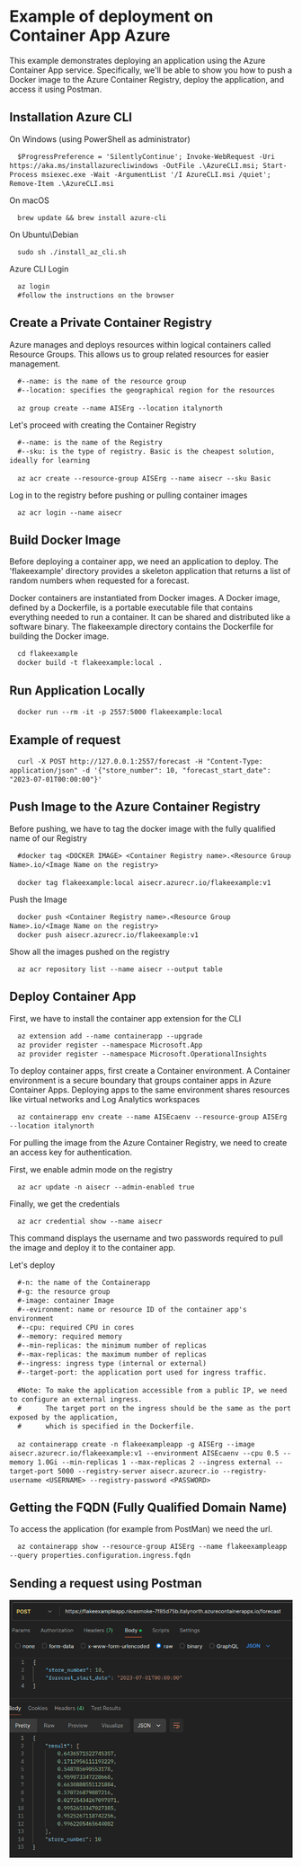 
# Example of deployment on Container App Azure

This example demonstrates deploying an application using the Azure Container App service. Specifically, we'll be able to show you how to push a Docker image to the Azure Container Registry, deploy the application, and access it using Postman.





## Installation Azure CLI

On Windows (using PowerShell as administrator)

```
  $ProgressPreference = 'SilentlyContinue'; Invoke-WebRequest -Uri https://aka.ms/installazurecliwindows -OutFile .\AzureCLI.msi; Start-Process msiexec.exe -Wait -ArgumentList '/I AzureCLI.msi /quiet'; Remove-Item .\AzureCLI.msi
```

On macOS

```
  brew update && brew install azure-cli
```

On Ubuntu\Debian
```
  sudo sh ./install_az_cli.sh
```

Azure CLI Login 
```
  az login
  #follow the instructions on the browser
```

## Create a Private Container Registry

Azure manages and deploys resources within logical containers called Resource Groups. This allows us to group related resources for easier management. 

```
  #--name: is the name of the resource group
  #--location: specifies the geographical region for the resources

  az group create --name AISErg --location italynorth
```

Let's proceed with creating the Container Registry


```
  #--name: is the name of the Registry
  #--sku: is the type of registry. Basic is the cheapest solution, ideally for learning

  az acr create --resource-group AISErg --name aisecr --sku Basic
```

Log in to the registry before pushing or pulling container images

```
  az acr login --name aisecr
```


## Build Docker Image

Before deploying a container app, we need an application to deploy. The 'flakeexample' directory provides a skeleton application that returns a list of random numbers when requested for a forecast.


Docker containers are instantiated from Docker images. A Docker image, defined by a Dockerfile, is a portable executable file that contains everything needed to run a container. It can be shared and distributed like a software binary. 
The flakeexample directory contains the Dockerfile for building the Docker image. 

```
  cd flakeexample
  docker build -t flakeexample:local .
```

## Run Application Locally

```
  docker run --rm -it -p 2557:5000 flakeexample:local
```

## Example of request

```
  curl -X POST http://127.0.0.1:2557/forecast -H "Content-Type: application/json" -d '{"store_number": 10, "forecast_start_date": "2023-07-01T00:00:00"}' 
```
## Push Image to the Azure Container Registry

Before pushing, we have to tag the docker image with the fully qualified name of our Registry

```
  #docker tag <DOCKER IMAGE> <Container Registry name>.<Resource Group Name>.io/<Image Name on the registry>

  docker tag flakeexample:local aisecr.azurecr.io/flakeexample:v1
```

Push the Image
```
  docker push <Container Registry name>.<Resource Group Name>.io/<Image Name on the registry>
  docker push aisecr.azurecr.io/flakeexample:v1
```

Show all the images pushed on the registry

```
  az acr repository list --name aisecr --output table
``` 

## Deploy Container App

First, we have to install the container app extension for the CLI


```
  az extension add --name containerapp --upgrade
  az provider register --namespace Microsoft.App
  az provider register --namespace Microsoft.OperationalInsights
```
To deploy container apps, first create a Container environment. A Container environment is a secure boundary that groups container apps in Azure Container Apps. Deploying apps to the same environment shares resources like virtual networks and Log Analytics workspaces

```
  az containerapp env create --name AISEcaenv --resource-group AISErg --location italynorth
```

For pulling the image from the Azure Container Registry, we need to create an access key for authentication. 

First, we enable admin mode on the registry

```
  az acr update -n aisecr --admin-enabled true
```

Finally, we get the credentials

```
  az acr credential show --name aisecr
```

This command displays the username and two passwords required to pull the image and deploy it to the container app.

Let's deploy

```
  #-n: the name of the Containerapp
  #-g: the resource group
  #-image: container Image
  #--evironment: name or resource ID of the container app's environment
  #--cpu: required CPU in cores
  #--memory: required memory
  #--min-replicas: the minimum number of replicas
  #--max-replicas: the maximum number of replicas
  #--ingress: ingress type (internal or external)
  #--target-port: the application port used for ingress traffic.

  #Note: To make the application accessible from a public IP, we need to configure an external ingress.
  #      The target port on the ingress should be the same as the port exposed by the application,
  #      which is specified in the Dockerfile.

  az containerapp create -n flakeexampleapp -g AISErg --image aisecr.azurecr.io/flakeexample:v1 --environment AISEcaenv --cpu 0.5 --memory 1.0Gi --min-replicas 1 --max-replicas 2 --ingress external --target-port 5000 --registry-server aisecr.azurecr.io --registry-username <USERNAME> --registry-password <PASSWORD>
```


## Getting the FQDN (Fully Qualified Domain Name)

To access the application (for example from PostMan) we need the url. 

```
  az containerapp show --resource-group AISErg --name flakeexampleapp --query properties.configuration.ingress.fqdn
```


## Sending a request using Postman

![alt text](https://github.com/CristianMascia/AISE_Ch5/blob/main/img/postman.png?raw=true)

